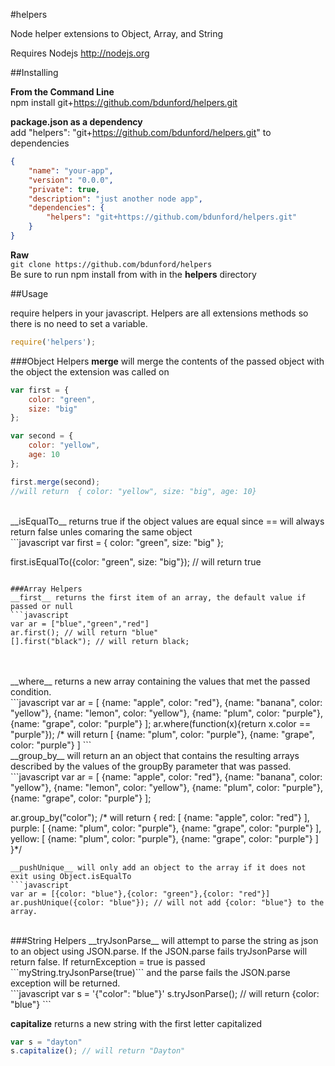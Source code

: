 #helpers

Node helper extensions to Object, Array, and String

Requires Nodejs http://nodejs.org


##Installing

__From the Command Line__<br />
npm install git+https://github.com/bdunford/helpers.git

__package.json as a dependency__<br />
add "helpers": "git+https://github.com/bdunford/helpers.git" to dependencies <br />
```json
{
    "name": "your-app",
    "version": "0.0.0",
    "private": true,
    "description": "just another node app",
    "dependencies": {
        "helpers": "git+https://github.com/bdunford/helpers.git"
    }
}

```
__Raw__<br />
```git clone https://github.com/bdunford/helpers```<br />
Be sure to run npm install from with in the __helpers__ directory


##Usage

require helpers in your javascript. Helpers are all extensions methods so there is no need to set a variable.
```javascript
require('helpers');
```

###Object Helpers
__merge__ will merge the contents of the passed object with the object the extension was called on
```javascript
var first = {
    color: "green",
    size: "big"
};

var second = {
    color: "yellow",
    age: 10
};

first.merge(second);
//will return  { color: "yellow", size: "big", age: 10}
```
<br />
__isEqualTo__ returns true if the object values are equal since == will always return false unles comaring the same object
<br />
```javascript
var first = {
    color: "green",
    size: "big"
};

first.isEqualTo({color: "green", size: "big"});
// will return true
```

###Array Helpers
__first__ returns the first item of an array, the default value if passed or null
```javascript
var ar = ["blue","green","red"]
ar.first(); // will return "blue"
[].first("black"); // will return black;
```
<br />
<br />
__where__ returns a new array containing the values that met the passed condition.
<br />
```javascript
var ar = [
    {name: "apple", color: "red"},
    {name: "banana", color: "yellow"},
    {name: "lemon", color: "yellow"},
    {name: "plum", color: "purple"},
    {name: "grape", color: "purple"}
];
ar.where(function(x){return x.color == "purple"});
/* will return [
    {name: "plum", color: "purple"},
    {name: "grape", color: "purple"}
]
```
<br />
__group_by__ will return an an object that contains the resulting arrays described by the values of the groupBy parameter that was passed.
<br />
```javascript
var ar = [
    {name: "apple", color: "red"},
    {name: "banana", color: "yellow"},
    {name: "lemon", color: "yellow"},
    {name: "plum", color: "purple"},
    {name: "grape", color: "purple"}
];

ar.group_by("color");
/* will return {
    red: [
        {name: "apple", color: "red"}
    ],
    purple: [
        {name: "plum", color: "purple"},
        {name: "grape", color: "purple"}
    ],
    yellow: [
        {name: "plum", color: "purple"},
        {name: "grape", color: "purple"}
    ]
}*/
```
__pushUnique__ will only add an object to the array if it does not exit using Object.isEqualTo
```javascript
var ar = [{color: "blue"},{color: "green"},{color: "red"}]
ar.pushUnique({color: "blue"}); // will not add {color: "blue"} to the array.
```
<br />
###String Helpers
__tryJsonParse__ will attempt to parse the string as json to an object using JSON.parse. If the JSON.parse fails tryJsonParse will return false. If returnException = true is passed ```myString.tryJsonParse(true)``` and the parse fails the JSON.parse exception will be returned.
<br />
```javascript
var s = '{"color": "blue"}'
s.tryJsonParse(); // will return {color: "blue"}
```

__capitalize__ returns a new string with the first letter capitalized
<br />
```javascript
var s = "dayton"
s.capitalize(); // will return "Dayton"
```
